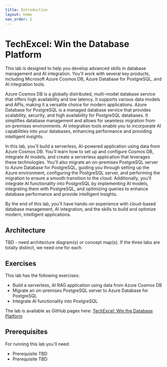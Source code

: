 ```yaml
---
title: Introduction
layout: home
nav_order: 1
---
```


# TechExcel: Win the Database Platform

This lab is designed to help you develop advanced skills in database management and AI integration. You'll work with several key products, including Microsoft Azure Cosmos DB, Azure Database for PostgreSQL, and AI integration tools.

Azure Cosmos DB is a globally distributed, multi-model database service that offers high availability and low latency. It supports various data models and APIs, making it a versatile choice for modern applications. Azure Database for PostgreSQL is a managed database service that provides scalability, security, and high availability for PostgreSQL databases. It simplifies database management and allows for seamless migration from on-premises environments. AI integration tools enable you to incorporate AI capabilities into your databases, enhancing performance and providing intelligent insights.

In this lab, you'll build a serverless, AI-powered application using data from Azure Cosmos DB. You'll learn how to set up and configure Cosmos DB, integrate AI models, and create a serverless application that leverages these technologies. You'll also migrate an on-premises PostgreSQL server to Azure Database for PostgreSQL, guiding you through setting up the Azure environment, configuring the PostgreSQL server, and performing the migration to ensure a smooth transition to the cloud. Additionally, you'll integrate AI functionality into PostgreSQL by implementing AI models, integrating them with PostgreSQL, and optimizing queries to enhance database performance and provide intelligent insights.

By the end of this lab, you'll have hands-on experience with cloud-based database management, AI integration, and the skills to build and optimize modern, intelligent applications.

## Architecture

TBD - need architecture diagram(s) or concept map(s). If the three labs are totally distinct, we need one for each.

## Exercises

This lab has the following exercises:

 - Build a serverless, AI RAG application using data from Azure Cosmos DB 
 - Migrate an on-premises PostgreSQL server to Azure Database for PostgreSQL
 - Integrate AI functionality into PostgreSQL

The lab is available as GitHub pages here: [TechExcel: Win the Database Platform](https://microsoft.github.io/TechExcel-Win-the-Database-Platform/)

## Prerequisites

For running this lab you'll need:

 - Prerequisite TBD 
 - Prerequisite TBD


